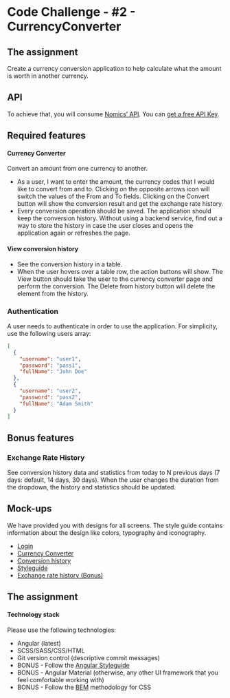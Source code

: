 # Code Challenge - #2 - CurrencyConverter

## The assignment
Create a currency conversion application to help calculate what the amount is worth in another currency.

## API
To achieve that, you will consume [Nomics’ API](http://docs.nomics.com). You can [get a free API Key](https://p.nomics.com/cryptocurrency-bitcoin-api/).

## Required features

#### Currency Converter
Convert an amount from one currency to another.

* As a user, I want to enter the amount, the currency codes that I would like to convert from and to. Clicking on the opposite arrows icon will switch the values of the From and To fields. Clicking on the Convert button will show the conversion result and get the exchange rate history.
* Every conversion operation should be saved. The application should keep the conversion history. Without using a backend service, find out a way to store the history in case the user closes and opens the application again or refreshes the page.

#### View conversion history
* See the conversion history in a table.
* When the user hovers over a table row, the action buttons will show. The View button should take the user to the currency converter page and perform the conversion. The Delete from history button will delete the element from the history.

### Authentication
A user needs to authenticate in order to use the application. For simplicity, use the following users array:
```json
[
  {
    "username": "user1",
    "password": "pass1",
    "fullName": "John Doe"
  },
  {
    "username": "user2",
    "password": "pass2",
    "fullName": "Adam Smith"
  }
]
```

## Bonus features
### Exchange Rate History
See conversion history data and statistics from today to N previous days (7 days: default, 14 days, 30 days). When the user changes the duration from the dropdown, the history and statistics should be updated.

## Mock-ups
We have provided you with designs for all screens. The style guide contains information about the design like colors, typography and iconography.

* [Login](designs/login.png)
* [Currency Converter](designs/convert.png)
* [Conversion history](designs/conversion-history.png)
* [Styleguide](designs/styleguide.png)
* [Exchange rate history (Bonus)](designs/exchange-history-(BONUS).png)


## The assignment
#### Technology stack
Please use the following technologies:

* Angular (latest)
* SCSS/SASS/CSS/HTML
* Git version control (descriptive commit messages)
* BONUS - Follow the [Angular Styleguide](https://angular.io/guide/styleguide)
* BONUS - Angular Material (otherwise, any other UI framework that you feel comfortable working with)
* BONUS - Follow the [BEM](http://getbem.com/) methodology for CSS
